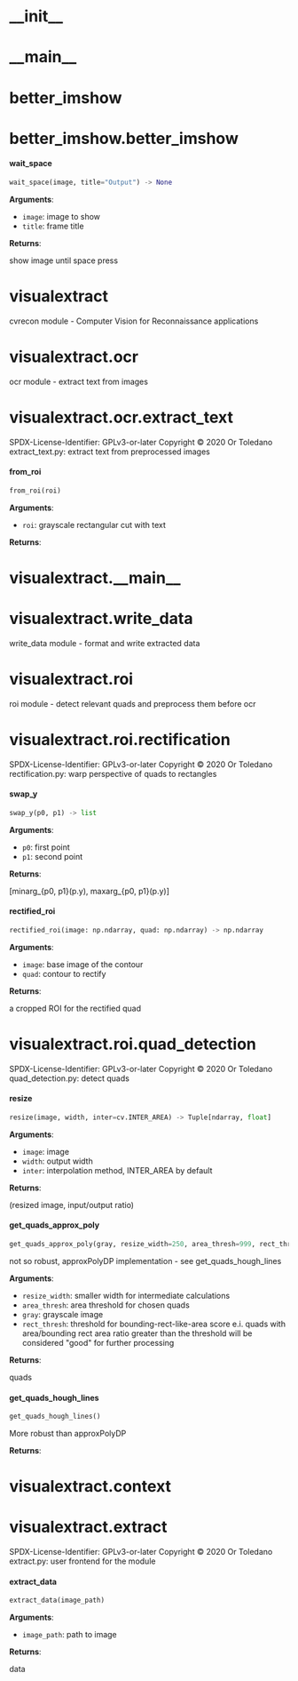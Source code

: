 <a name="__init__"></a>
# \_\_init\_\_

<a name="__main__"></a>
# \_\_main\_\_

<a name="better_imshow"></a>
# better\_imshow

<a name="better_imshow.better_imshow"></a>
# better\_imshow.better\_imshow

<a name="better_imshow.better_imshow.wait_space"></a>
#### wait\_space

```python
wait_space(image, title="Output") -> None
```

**Arguments**:

- `image`: image to show
- `title`: frame title

**Returns**:

show image until space press

<a name="visualextract"></a>
# visualextract

cvrecon module - Computer Vision for Reconnaissance applications

<a name="visualextract.ocr"></a>
# visualextract.ocr

ocr module - extract text from images

<a name="visualextract.ocr.extract_text"></a>
# visualextract.ocr.extract\_text

SPDX-License-Identifier: GPLv3-or-later
Copyright © 2020 Or Toledano
extract_text.py: extract text from preprocessed images

<a name="visualextract.ocr.extract_text.from_roi"></a>
#### from\_roi

```python
from_roi(roi)
```

**Arguments**:

- `roi`: grayscale rectangular cut with text

**Returns**:



<a name="visualextract.__main__"></a>
# visualextract.\_\_main\_\_

<a name="visualextract.write_data"></a>
# visualextract.write\_data

write_data module - format and write extracted data

<a name="visualextract.roi"></a>
# visualextract.roi

roi module - detect relevant quads and preprocess them before ocr

<a name="visualextract.roi.rectification"></a>
# visualextract.roi.rectification

SPDX-License-Identifier: GPLv3-or-later
Copyright © 2020 Or Toledano
rectification.py: warp perspective of quads to rectangles

<a name="visualextract.roi.rectification.swap_y"></a>
#### swap\_y

```python
swap_y(p0, p1) -> list
```

**Arguments**:

- `p0`: first point
- `p1`: second point

**Returns**:

[minarg_{p0, p1}(p.y), maxarg_{p0, p1}(p.y)]

<a name="visualextract.roi.rectification.rectified_roi"></a>
#### rectified\_roi

```python
rectified_roi(image: np.ndarray, quad: np.ndarray) -> np.ndarray
```

**Arguments**:

- `image`: base image of the contour
- `quad`: contour to rectify

**Returns**:

a cropped ROI for the rectified quad

<a name="visualextract.roi.quad_detection"></a>
# visualextract.roi.quad\_detection

SPDX-License-Identifier: GPLv3-or-later
Copyright © 2020 Or Toledano
quad_detection.py: detect quads

<a name="visualextract.roi.quad_detection.resize"></a>
#### resize

```python
resize(image, width, inter=cv.INTER_AREA) -> Tuple[ndarray, float]
```

**Arguments**:

- `image`: image
- `width`: output width
- `inter`: interpolation method, INTER_AREA by default

**Returns**:

(resized image, input/output ratio)

<a name="visualextract.roi.quad_detection.get_quads_approx_poly"></a>
#### get\_quads\_approx\_poly

```python
get_quads_approx_poly(gray, resize_width=250, area_thresh=999, rect_thresh=.5) -> List[Tuple[ndarray, ndarray]]
```

not so robust, approxPolyDP implementation - see get_quads_hough_lines

**Arguments**:

- `resize_width`: smaller width for intermediate calculations
- `area_thresh`: area threshold for chosen quads
- `gray`: grayscale image
- `rect_thresh`: threshold for bounding-rect-like-area score
e.i. quads with area/bounding rect area ratio greater than the threshold
will be considered "good" for further processing

**Returns**:

quads

<a name="visualextract.roi.quad_detection.get_quads_hough_lines"></a>
#### get\_quads\_hough\_lines

```python
get_quads_hough_lines()
```

More robust than approxPolyDP

**Returns**:



<a name="visualextract.context"></a>
# visualextract.context

<a name="visualextract.extract"></a>
# visualextract.extract

SPDX-License-Identifier: GPLv3-or-later
Copyright © 2020 Or Toledano
extract.py: user frontend for the module

<a name="visualextract.extract.extract_data"></a>
#### extract\_data

```python
extract_data(image_path)
```

**Arguments**:

- `image_path`: path to image

**Returns**:

data


